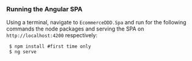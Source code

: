 ### Running the Angular SPA
    
Using a terminal, navigate to `EcommerceDDD.Spa` and run for the following commands the node packages and serving the SPA on `http://localhost:4200` respectively:

```console
 $ npm install #first time only
 $ ng serve
```
